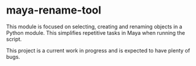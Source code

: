 # maya-rename-tool
This module is focused on selecting, creating and renaming objects in a Python module. 
This simplifies repetitive tasks in Maya when running the script. 

This project is a current work in progress and is expected to have plenty of bugs.
